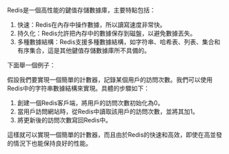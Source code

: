 

Redis是一個高性能的鍵值存儲數據庫，主要特點包括：

1. 快速：Redis在內存中操作數據，所以讀寫速度非常快。
2. 持久化：Redis允許把內存中的數據保存到磁盤，以避免數據丟失。
3. 多種數據結構：Redis支援多種數據結構，如字符串、哈希表、列表、集合和有序集合，這是其他鍵值存儲數據庫所不具備的。

下面舉一個例子：

假設我們要實現一個簡單的計數器，記錄某個用戶的訪問次數。我們可以使用Redis中的字符串數據結構來實現。具體的步驟如下：

1. 創建一個Redis客戶端，將用戶的訪問次數初始化為0。
2. 當用戶訪問網站時，從Redis中讀取該用戶的訪問次數，並將其加1。
3. 將更新後的訪問次數寫回Redis中。

這樣就可以實現一個簡單的計數器，而且由於Redis的快速和高效，即使在高並發的情況下也能保持良好的性能。
